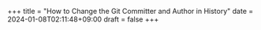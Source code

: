 +++
title = "How to Change the Git Committer and Author in History"
date = 2024-01-08T02:11:48+09:00
draft = false
+++